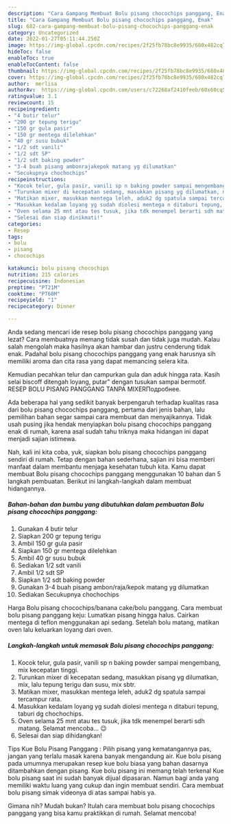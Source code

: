 ```yaml
---
description: "Cara Gampang Membuat Bolu pisang chocochips panggang, Enak"
title: "Cara Gampang Membuat Bolu pisang chocochips panggang, Enak"
slug: 682-cara-gampang-membuat-bolu-pisang-chocochips-panggang-enak
category: Uncategorized
date: 2022-01-27T05:11:44.250Z
image: https://img-global.cpcdn.com/recipes/2f25fb78bc8e9935/680x482cq70/bolu-pisang-chocochips-panggang-foto-resep-utama.jpg
hideToc: false
enableToc: true
enableTocContent: false
thumbnail: https://img-global.cpcdn.com/recipes/2f25fb78bc8e9935/680x482cq70/bolu-pisang-chocochips-panggang-foto-resep-utama.jpg
cover: https://img-global.cpcdn.com/recipes/2f25fb78bc8e9935/680x482cq70/bolu-pisang-chocochips-panggang-foto-resep-utama.jpg
author:  merlisa
authorAv:  https://img-global.cpcdn.com/users/c72268af2410feeb/60x60cq50/avatar.jpg
ratingvalue: 3.1
reviewcount: 15
recipeingredient:
- "4 butir telur"
- "200 gr tepung terigu"
- "150 gr gula pasir"
- "150 gr mentega dilelehkan"
- "40 gr susu bubuk"
- "1/2 sdt vanili"
- "1/2 sdt SP"
- "1/2 sdt baking powder"
- "3-4 buah pisang ambonrajakepok matang yg dilumatkan"
- "Secukupnya chochochips"
recipeinstructions:
- "Kocok telur, gula pasir, vanili sp n baking powder sampai mengembang, mix kecepatan tinggi."
- "Turunkan mixer di kecepatan sedang, masukkan pisang yg dilumatkan, mix, lalu tepung terigu dan susu, mix sbtr."
- "Matikan mixer, masukkan mentega leleh, aduk2 dg spatula sampai tercampur rata."
- "Masukkan kedalam loyang yg sudah diolesi mentega n ditaburi tepung, taburi dg chochochips."
- "Oven selama 25 mnt atau tes tusuk, jika tdk menempel berarti sdh matang.  Selamat mencoba... 😉"
- "Selesai dan siap dinikmati!"
categories:
- Resep
tags:
- bolu
- pisang
- chocochips

katakunci: bolu pisang chocochips 
nutrition: 215 calories
recipecuisine: Indonesian
preptime: "PT21M"
cooktime: "PT60M"
recipeyield: "1"
recipecategory: Dinner

---
```



Anda sedang mencari ide resep bolu pisang chocochips panggang yang lezat? Cara membuatnya memang tidak susah dan tidak juga mudah. Kalau salah mengolah maka hasilnya akan hambar dan justru cenderung tidak enak. Padahal bolu pisang chocochips panggang yang enak harusnya sih memiliki aroma dan cita rasa yang dapat memancing selera kita.


Kemudian pecahkan telur dan campurkan gula dan aduk hingga rata. Kasih selai biscoff ditengah loyang, putar&#34; dengan tusukan sampai bermotif. RESEP BOLU PISANG PANGGANG TANPA MIXERПодробнее.

Ada beberapa hal yang sedikit banyak berpengaruh terhadap kualitas rasa dari bolu pisang chocochips panggang, pertama dari jenis bahan, lalu pemilihan bahan segar sampai cara membuat dan menyajikannya. Tidak usah pusing jika hendak menyiapkan bolu pisang chocochips panggang enak di rumah, karena asal sudah tahu triknya maka hidangan ini dapat menjadi sajian istimewa.


Nah, kali ini kita coba, yuk, siapkan bolu pisang chocochips panggang sendiri di rumah. Tetap dengan bahan sederhana, sajian ini bisa memberi manfaat dalam membantu menjaga kesehatan tubuh kita. Kamu dapat membuat Bolu pisang chocochips panggang menggunakan 10 bahan dan 5 langkah pembuatan. Berikut ini langkah-langkah dalam membuat hidangannya.

<!--inarticleads1-->

##### Bahan-bahan dan bumbu yang dibutuhkan dalam pembuatan Bolu pisang chocochips panggang:

1. Gunakan 4 butir telur
1. Siapkan 200 gr tepung terigu
1. Ambil 150 gr gula pasir
1. Siapkan 150 gr mentega dilelehkan
1. Ambil 40 gr susu bubuk
1. Sediakan 1/2 sdt vanili
1. Ambil 1/2 sdt SP
1. Siapkan 1/2 sdt baking powder
1. Gunakan 3-4 buah pisang ambon/raja/kepok matang yg dilumatkan
1. Sediakan Secukupnya chochochips


Harga Bolu pisang chocochips/banana cake/bolu panggang. Cara membuat bolu pisang panggang keju: Lumatkan pisang hingga halus. Cairkan mentega di teflon menggunakan api sedang. Setelah bolu matang, matikan oven lalu keluarkan loyang dari oven. 

<!--inarticleads2-->

##### Langkah-langkah untuk memasak Bolu pisang chocochips panggang:

1. Kocok telur, gula pasir, vanili sp n baking powder sampai mengembang, mix kecepatan tinggi.
1. Turunkan mixer di kecepatan sedang, masukkan pisang yg dilumatkan, mix, lalu tepung terigu dan susu, mix sbtr.
1. Matikan mixer, masukkan mentega leleh, aduk2 dg spatula sampai tercampur rata.
1. Masukkan kedalam loyang yg sudah diolesi mentega n ditaburi tepung, taburi dg chochochips.
1. Oven selama 25 mnt atau tes tusuk, jika tdk menempel berarti sdh matang.  Selamat mencoba... 😉
1. Selesai dan siap dihidangkan!

Tips Kue Bolu Pisang Panggang : Pilih pisang yang kematangannya pas, jangan yang terlalu masak karena banyak mengandung air. Kue bolu pisang pada umumnya merupakan resep kue bolu biasa yang bahan dasarnya ditambahkan dengan pisang. Kue bolu pisang ini memang telah terkenal Kue bolu pisang saat ini sudah banyak dijual dipasaran. Namun bagi anda yang memiliki waktu luang yang cukup dan ingin membuat sendiri. Cara membuat bolu pisang simak videonya di atas sampai habis ya. 

Gimana nih? Mudah bukan? Itulah cara membuat bolu pisang chocochips panggang yang bisa kamu praktikkan di rumah. Selamat mencoba!
